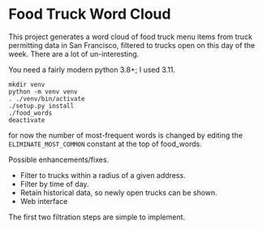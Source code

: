 # Food Truck Word Cloud

This project generates a word cloud of food truck menu items from truck permitting data in San Francisco, filtered to trucks open on this day of the week. There are a lot of un-interesting.

You need a fairly modern python 3.8+; I used 3.11.

    mkdir venv
    python -m venv venv
    . ./venv/bin/activate
    ./setup.py install
    ./food_words
    deactivate

for now the number of most-frequent words is changed by editing the `ELIMINATE_MOST_COMMON` constant at the top of food_words.

Possible enhancements/fixes.

* Filter to trucks within a radius of a given address.
* Filter by time of day.
* Retain historical data, so newly open trucks can be shown.
* Web interface

The first two filtration steps are simple to implement.
